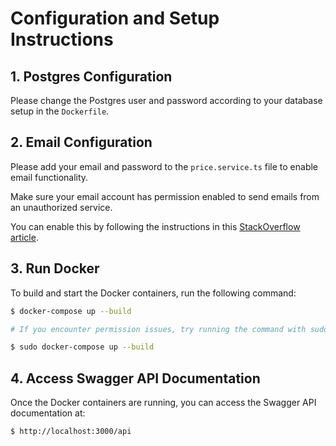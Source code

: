 # Configuration and Setup Instructions

## 1. Postgres Configuration

Please change the Postgres user and password according to your database setup in the `Dockerfile`.

## 2. Email Configuration

Please add your email and password to the `price.service.ts` file to enable email functionality.

Make sure your email account has permission enabled to send emails from an unauthorized service. 

You can enable this by following the instructions in this [StackOverflow article](https://stackoverflow.com/questions/73365098/how-to-turn-on-less-secure-app-access-on-google#:~:text=As%20of%20May%2030%202022,as%20it%20no%20longer%20exists.&text=Enable%202fa%20on%20your%20google,true%20password%20in%20your%20code).

## 3. Run Docker

To build and start the Docker containers, run the following command:

```bash
$ docker-compose up --build

# If you encounter permission issues, try running the command with sudo:

$ sudo docker-compose up --build
```

## 4. Access Swagger API Documentation

Once the Docker containers are running, you can access the Swagger API documentation at:

```bash
$ http://localhost:3000/api
```